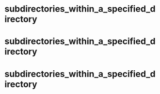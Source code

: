 # subdirectories_within_a_specified_directory
# subdirectories_within_a_specified_directory
# subdirectories_within_a_specified_directory
